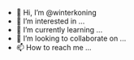 - 👋 Hi, I’m @winterkoning
- 👀 I’m interested in ...
- 🌱 I’m currently learning ...
- 💞️ I’m looking to collaborate on ...
- 📫 How to reach me ...

<!---
winterkoning/winterkoning is a ✨ special ✨ repository because its `README.md` (this file) appears on your GitHub profile.
You can click the Preview link to take a look at your changes.
--->
